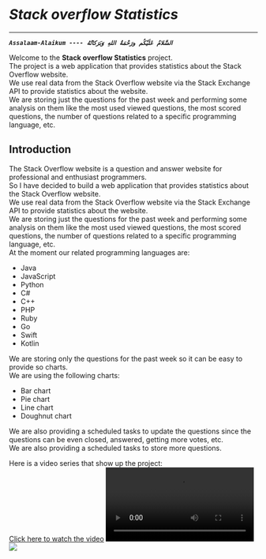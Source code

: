 # _Stack overflow Statistics_
***
**_`Assalaam-Alaikum ---- السَّلامُ عَلَيْكُم ورَحْمَةُ اللهِ وَبَرَكاتُهُ`_** <br/>

Welcome to the **Stack overflow Statistics** project. <br/>
The project is a web application that provides statistics about the Stack Overflow website. <br/>
We use real data from the Stack Overflow website via the Stack Exchange API to provide statistics about the website. <br/>
We are storing just the questions for the past week and performing some analysis on them like the most used viewed questions, the most scored questions, the number of questions related to a specific programming language, etc. <br/>


## Introduction
The Stack Overflow website is a question and answer website for professional and enthusiast programmers. <br/>
So I have decided to build a web application that provides statistics about the Stack Overflow website. <br/>
We use real data from the Stack Overflow website via the Stack Exchange API to provide statistics about the website. <br/>
We are storing just the questions for the past week and performing some analysis on them like the most used viewed questions, the most scored questions, the number of questions related to a specific programming language, etc. <br/>
At the moment our related programming languages are:
* Java
* JavaScript
* Python
* C#
* C++
* PHP
* Ruby
* Go
* Swift
* Kotlin

We are storing only the questions for the past week so it can be easy to provide so charts. <br/>
We are using the following charts:
* Bar chart
* Pie chart
* Line chart
* Doughnut chart

We are also providing a scheduled tasks to update the questions since the questions can be even closed, answered, getting more votes, etc. <br/>
We are also providing a scheduled tasks to store more questions. <br/>

Here is a video series that show up the project: <br/>
[Click here to watch the video](./docs/screencast.mp4)
<video src="./docs/screencast.mp4" controls="controls" style="max-width: 100%;"></video>
<img src="./docs/admin.png">
